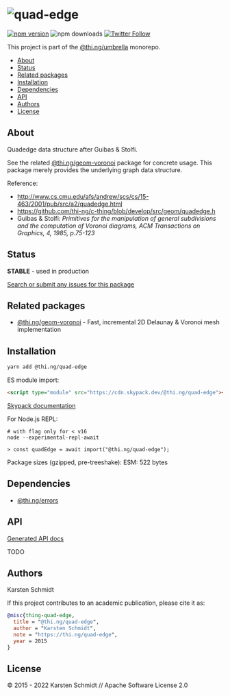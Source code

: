 <!-- This file is generated - DO NOT EDIT! -->

# ![quad-edge](https://media.thi.ng/umbrella/banners-20220914/thing-quad-edge.svg?0079fd4c)

[![npm version](https://img.shields.io/npm/v/@thi.ng/quad-edge.svg)](https://www.npmjs.com/package/@thi.ng/quad-edge)
![npm downloads](https://img.shields.io/npm/dm/@thi.ng/quad-edge.svg)
[![Twitter Follow](https://img.shields.io/twitter/follow/thing_umbrella.svg?style=flat-square&label=twitter)](https://twitter.com/thing_umbrella)

This project is part of the
[@thi.ng/umbrella](https://github.com/thi-ng/umbrella/) monorepo.

- [About](#about)
- [Status](#status)
- [Related packages](#related-packages)
- [Installation](#installation)
- [Dependencies](#dependencies)
- [API](#api)
- [Authors](#authors)
- [License](#license)

## About

Quadedge data structure after Guibas & Stolfi.

See the related
[@thi.ng/geom-voronoi](https://github.com/thi-ng/umbrella/tree/develop/packages/geom-voronoi)
package for concrete usage. This package merely provides the underlying
graph data structure.

Reference:

- http://www.cs.cmu.edu/afs/andrew/scs/cs/15-463/2001/pub/src/a2/quadedge.html
- https://github.com/thi-ng/c-thing/blob/develop/src/geom/quadedge.h
- Guibas & Stolfi: _Primitives for the manipulation of general
  subdivisions and the computation of Voronoi diagrams, ACM Transactions
  on Graphics, 4, 1985, p.75-123_

## Status

**STABLE** - used in production

[Search or submit any issues for this package](https://github.com/thi-ng/umbrella/issues?q=%5Bquad-edge%5D+in%3Atitle)

## Related packages

- [@thi.ng/geom-voronoi](https://github.com/thi-ng/umbrella/tree/develop/packages/geom-voronoi) - Fast, incremental 2D Delaunay & Voronoi mesh implementation

## Installation

```bash
yarn add @thi.ng/quad-edge
```

ES module import:

```html
<script type="module" src="https://cdn.skypack.dev/@thi.ng/quad-edge"></script>
```

[Skypack documentation](https://docs.skypack.dev/)

For Node.js REPL:

```text
# with flag only for < v16
node --experimental-repl-await

> const quadEdge = await import("@thi.ng/quad-edge");
```

Package sizes (gzipped, pre-treeshake): ESM: 522 bytes

## Dependencies

- [@thi.ng/errors](https://github.com/thi-ng/umbrella/tree/develop/packages/errors)

## API

[Generated API docs](https://docs.thi.ng/umbrella/quad-edge/)

TODO

## Authors

Karsten Schmidt

If this project contributes to an academic publication, please cite it as:

```bibtex
@misc{thing-quad-edge,
  title = "@thi.ng/quad-edge",
  author = "Karsten Schmidt",
  note = "https://thi.ng/quad-edge",
  year = 2015
}
```

## License

&copy; 2015 - 2022 Karsten Schmidt // Apache Software License 2.0
